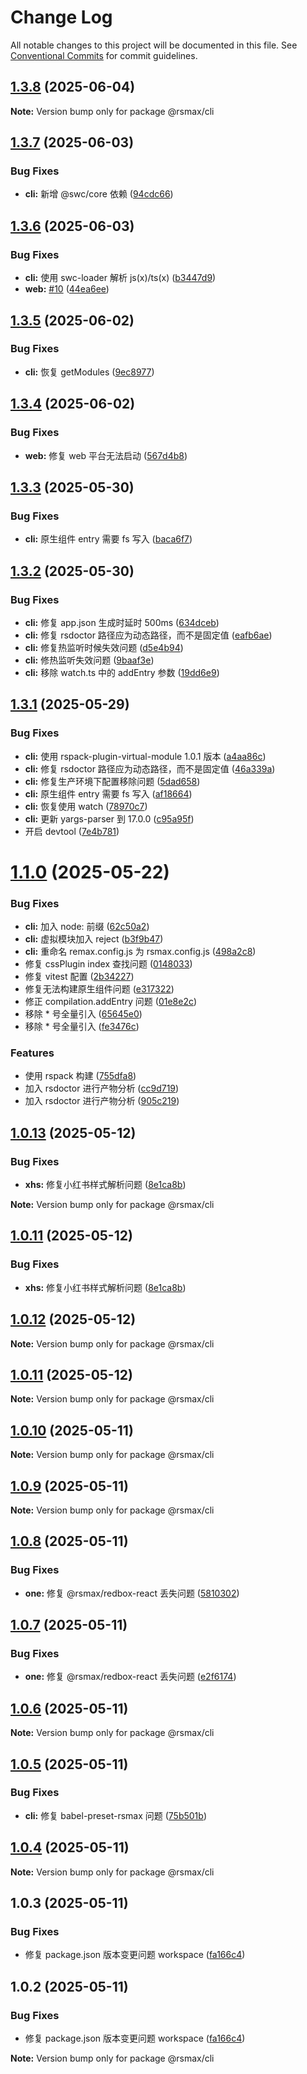 # Change Log

All notable changes to this project will be documented in this file.
See [Conventional Commits](https://conventionalcommits.org) for commit guidelines.

## [1.3.8](https://github.com/remaxjs/remax/compare/v1.3.7...v1.3.8) (2025-06-04)

**Note:** Version bump only for package @rsmax/cli

## [1.3.7](https://github.com/remaxjs/remax/compare/v1.3.6...v1.3.7) (2025-06-03)

### Bug Fixes

- **cli:** 新增 @swc/core 依赖 ([94cdc66](https://github.com/remaxjs/remax/commit/94cdc6638927ac23d12f4ef1f70cc3b343354e71))

## [1.3.6](https://github.com/remaxjs/remax/compare/v1.3.5...v1.3.6) (2025-06-03)

### Bug Fixes

- **cli:** 使用 swc-loader 解析 js(x)/ts(x) ([b3447d9](https://github.com/remaxjs/remax/commit/b3447d9447c2b141d2283b4d1fd41cdbdaecf54a))
- **web:** [#10](https://github.com/remaxjs/remax/issues/10) ([44ea6ee](https://github.com/remaxjs/remax/commit/44ea6ee67d2529611142ca802563526cf7323551))

## [1.3.5](https://github.com/remaxjs/remax/compare/v1.3.4...v1.3.5) (2025-06-02)

### Bug Fixes

- **cli:** 恢复 getModules ([9ec8977](https://github.com/remaxjs/remax/commit/9ec8977433406858cc671827704a6c75d85403e1))

## [1.3.4](https://github.com/remaxjs/remax/compare/v1.3.3...v1.3.4) (2025-06-02)

### Bug Fixes

- **web:** 修复 web 平台无法启动 ([567d4b8](https://github.com/remaxjs/remax/commit/567d4b88d99f3c2770336619d62197db16199e49))

## [1.3.3](https://github.com/remaxjs/remax/compare/v1.3.2...v1.3.3) (2025-05-30)

### Bug Fixes

- **cli:** 原生组件 entry 需要 fs 写入 ([baca6f7](https://github.com/remaxjs/remax/commit/baca6f70a8511ec93a28cd8ee06850c2862f0d88))

## [1.3.2](https://github.com/remaxjs/remax/compare/v1.3.1...v1.3.2) (2025-05-30)

### Bug Fixes

- **cli:** 修复 app.json 生成时延时 500ms ([634dceb](https://github.com/remaxjs/remax/commit/634dceb1dd057916536d88c82e7f514b87ac3d6c))
- **cli:** 修复 rsdoctor 路径应为动态路径，而不是固定值 ([eafb6ae](https://github.com/remaxjs/remax/commit/eafb6aec8cf01ffe5e304ebe5fb099cb59ea78a7))
- **cli:** 修复热监听时候失效问题 ([d5e4b94](https://github.com/remaxjs/remax/commit/d5e4b9496342124430a3542d7f2571cc4876d078))
- **cli:** 修热监听失效问题 ([9baaf3e](https://github.com/remaxjs/remax/commit/9baaf3e496eda8bb0895c2e93daf57b517fbbeba))
- **cli:** 移除 watch.ts 中的 addEntry 参数 ([19dd6e9](https://github.com/remaxjs/remax/commit/19dd6e92c0b7d22e62493b1637d51b999cb92de2))

## [1.3.1](https://github.com/remaxjs/remax/compare/v1.1.2...v1.3.1) (2025-05-29)

### Bug Fixes

- **cli:** 使用 rspack-plugin-virtual-module 1.0.1 版本 ([a4aa86c](https://github.com/remaxjs/remax/commit/a4aa86ceca16179184c0cbdebd6056016a07cfb5))
- **cli:** 修复 rsdoctor 路径应为动态路径，而不是固定值 ([46a339a](https://github.com/remaxjs/remax/commit/46a339a5bf989be0a8c61ceb2dd99a6b05376292))
- **cli:** 修复生产环境下配置移除问题 ([5dad658](https://github.com/remaxjs/remax/commit/5dad658ca17bc8a087334a11f174eb7966bd12dc))
- **cli:** 原生组件 entry 需要 fs 写入 ([af18664](https://github.com/remaxjs/remax/commit/af18664d3f808bc40fb89bf6b157c8943f9fed00))
- **cli:** 恢复使用 watch ([78970c7](https://github.com/remaxjs/remax/commit/78970c74e88737cf44d2c615346ab91c677c5747))
- **cli:** 更新 yargs-parser 到 17.0.0 ([c95a95f](https://github.com/remaxjs/remax/commit/c95a95fbc0bf4da38fcaf1d7afb57cc559232373))
- 开启 devtool ([7e4b781](https://github.com/remaxjs/remax/commit/7e4b781982e61fe4aa50199c13a87900b93cce9e))

# [1.1.0](https://github.com/remaxjs/remax/compare/v1.0.13...v1.1.0) (2025-05-22)

### Bug Fixes

- **cli:** 加入 node: 前缀 ([62c50a2](https://github.com/remaxjs/remax/commit/62c50a2966d298dc174fbe6ed0a5fb65e525c394))
- **cli:** 虚拟模块加入 reject ([b3f9b47](https://github.com/remaxjs/remax/commit/b3f9b47aa75c9ae1569f4b7b45c190b4265656f6))
- **cli:** 重命名 remax.config.js 为 rsmax.config.js ([498a2c8](https://github.com/remaxjs/remax/commit/498a2c80a5845d6a1a4cd483a0ffdeb6b424adb6))
- 修复 cssPlugin index 查找问题 ([0148033](https://github.com/remaxjs/remax/commit/0148033d2d7206920064f056aa92d9309907bc6f))
- 修复 vitest 配置 ([2b34227](https://github.com/remaxjs/remax/commit/2b3422783254140f2296b7b8460e109a372e0e7a))
- 修复无法构建原生组件问题 ([e317322](https://github.com/remaxjs/remax/commit/e317322bafdf629154e1176ae63729666101f521))
- 修正 compilation.addEntry 问题 ([01e8e2c](https://github.com/remaxjs/remax/commit/01e8e2c740150d506aaa8aaee1333a5e2237633d))
- 移除 \* 号全量引入 ([65645e0](https://github.com/remaxjs/remax/commit/65645e02a0d75f2729777510f49199110db578c3))
- 移除 \* 号全量引入 ([fe3476c](https://github.com/remaxjs/remax/commit/fe3476c036b12e45d06ec8d12f9e99aea6e461f4))

### Features

- 使用 rspack 构建 ([755dfa8](https://github.com/remaxjs/remax/commit/755dfa893218cc389be88b3217646d9cdcb693ea))
- 加入 rsdoctor 进行产物分析 ([cc9d719](https://github.com/remaxjs/remax/commit/cc9d719fc84a3e106fb78e3383516f73f979ab1a))
- 加入 rsdoctor 进行产物分析 ([905c219](https://github.com/remaxjs/remax/commit/905c219cef0d13410d2feb4c831a5ab627de13bc))

## [1.0.13](https://github.com/remaxjs/remax/compare/v1.0.12...v1.0.13) (2025-05-12)

### Bug Fixes

- **xhs:** 修复小红书样式解析问题 ([8e1ca8b](https://github.com/remaxjs/remax/commit/8e1ca8bd136157c26b9753ac2d183bdd6b2e8fa4))

**Note:** Version bump only for package @rsmax/cli

## [1.0.11](https://github.com/remaxjs/remax/compare/v1.0.12...v1.0.11) (2025-05-12)

### Bug Fixes

- **xhs:** 修复小红书样式解析问题 ([8e1ca8b](https://github.com/remaxjs/remax/commit/8e1ca8bd136157c26b9753ac2d183bdd6b2e8fa4))

## [1.0.12](https://github.com/remaxjs/remax/compare/v1.0.11...v1.0.12) (2025-05-12)

**Note:** Version bump only for package @rsmax/cli

## [1.0.11](https://github.com/remaxjs/remax/compare/v1.0.10...v1.0.11) (2025-05-12)

**Note:** Version bump only for package @rsmax/cli

## [1.0.10](https://github.com/remaxjs/remax/compare/v1.0.9...v1.0.10) (2025-05-11)

**Note:** Version bump only for package @rsmax/cli

## [1.0.9](https://github.com/remaxjs/remax/compare/v1.0.8...v1.0.9) (2025-05-11)

**Note:** Version bump only for package @rsmax/cli

## [1.0.8](https://github.com/remaxjs/remax/compare/v1.0.7...v1.0.8) (2025-05-11)

### Bug Fixes

- **one:** 修复 @rsmax/redbox-react 丢失问题 ([5810302](https://github.com/remaxjs/remax/commit/581030286d05a1e9c4411e17d8bdd75f56527653))

## [1.0.7](https://github.com/remaxjs/remax/compare/v1.0.6...v1.0.7) (2025-05-11)

### Bug Fixes

- **one:** 修复 @rsmax/redbox-react 丢失问题 ([e2f6174](https://github.com/remaxjs/remax/commit/e2f6174ed7225f511771af715b65416501c04b8d))

## [1.0.6](https://github.com/remaxjs/remax/compare/v1.0.5...v1.0.6) (2025-05-11)

**Note:** Version bump only for package @rsmax/cli

## [1.0.5](https://github.com/remaxjs/remax/compare/v1.0.4...v1.0.5) (2025-05-11)

### Bug Fixes

- **cli:** 修复 babel-preset-rsmax 问题 ([75b501b](https://github.com/remaxjs/remax/commit/75b501b452a76f3f4083e1af61d824972c58ac99))

## [1.0.4](https://github.com/remaxjs/remax/compare/v1.0.3...v1.0.4) (2025-05-11)

**Note:** Version bump only for package @rsmax/cli

## 1.0.3 (2025-05-11)

### Bug Fixes

- 修复 package.json 版本变更问题 workspace ([fa166c4](https://github.com/remaxjs/remax/commit/fa166c4bfd9adfe7e4f2e061a44d9f90a4ca914d))

## 1.0.2 (2025-05-11)

### Bug Fixes

- 修复 package.json 版本变更问题 workspace ([fa166c4](https://github.com/remaxjs/remax/commit/fa166c4bfd9adfe7e4f2e061a44d9f90a4ca914d))

**Note:** Version bump only for package @rsmax/cli
